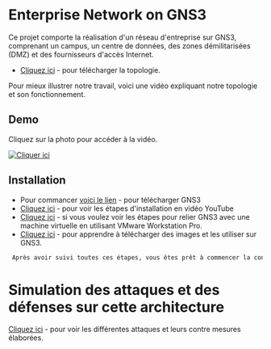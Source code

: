 
# Enterprise Network on GNS3

Ce projet comporte la réalisation d'un réseau d'entreprise sur GNS3, comprenant un campus, un centre de données, des zones démilitarisées (DMZ) et des fournisseurs d'accès Internet.
- [Cliquez ici](https://drive.google.com/drive/folders/1ugKcUc5B6UMvUCEcy70yb3AVIZKC3uNf?usp=sharing) - pour télécharger la topologie.

Pour mieux illustrer notre travail, voici une vidéo expliquant notre topologie et son fonctionnement. 

## Demo

Cliquez sur la photo pour accéder à la vidéo.

[![Cliquer ici](https://github.com/bfaycal197/Enterprise-Network-on-GNS3/assets/91549637/9d2955c7-7ca4-4a1f-882f-989603b3749b)](https://drive.google.com/file/d/1T1FXtQd2KoHlaDzAgP696iVI3WmNipq7/view?usp=sharing)


## Installation

- Pour commancer [voici le lien](https://www.gns3.com/) - pour télécharger GNS3
- [Cliquez ici](https://www.youtube.com/watch?v=Ibe3hgP8gCA&t=6s) - pour voir les étapes d'installation en vidéo YouTube
- [Cliquez ici](https://www.youtube.com/watch?v=A0DEnMi09LY&t=8s) - si vous voulez voir les étapes pour relier GNS3 avec une machine virtuelle en utilisant VMware Workstation Pro.
- [Cliquez ici](https://www.youtube.com/watch?v=A0DEnMi09LY&t=8s) - pour apprendre à télécharger des images et les utiliser sur GNS3.


```bash
 Après avoir suivi toutes ces étapes, vous êtes prêt à commencer la configuration. 
```
# Simulation des attaques et des défenses sur cette architecture 

[Cliquez ici](https://docs.google.com/presentation/d/1ProOp1JqXYkL8YiCceG5Y6mm-laJrLwL/edit?usp=drivesdk&ouid=114686872782016159602&rtpof=true&sd=true) - pour voir les différentes attaques et leurs contre mesures élaborées.
